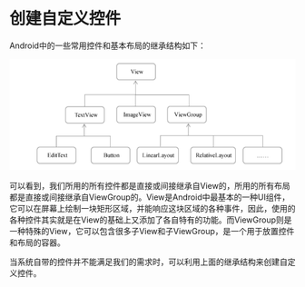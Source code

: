 # 创建自定义控件

Android中的一些常用控件和基本布局的继承结构如下：

![继承结构](https://raw.githubusercontent.com/pvnk1u/AndroidFirstLineCodeRepo/main/chapter4/UICustomViews/app/src/main/res/image/layout-extend-structure.png)

可以看到，我们所用的所有控件都是直接或间接继承自View的，所用的所有布局都是直接或间接继承自ViewGroup的。View是Android中最基本的一种UI组件，它可以在屏幕上绘制一块矩形区域，并能响应这块区域的各种事件，因此，使用的各种控件其实就是在View的基础上又添加了各自特有的功能。而ViewGroup则是一种特殊的View，它可以包含很多子View和子ViewGroup，是一个用于放置控件和布局的容器。





当系统自带的控件并不能满足我们的需求时，可以利用上面的继承结构来创建自定义控件。



